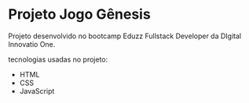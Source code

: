# Projeto Jogo Gênesis 

Projeto desenvolvido no bootcamp Eduzz Fullstack Developer da DIgital Innovatio One.

tecnologias usadas no projeto:

- HTML
- CSS
- JavaScript